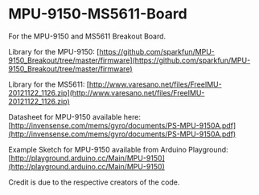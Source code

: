 MPU-9150-MS5611-Board
=====================
For the MPU-9150 and MS5611 Breakout Board.

Library for the MPU-9150: [https://github.com/sparkfun/MPU-9150_Breakout/tree/master/firmware](https://github.com/sparkfun/MPU-9150_Breakout/tree/master/firmware)

Library for the MS5611: [http://www.varesano.net/files/FreeIMU-20121122_1126.zip](http://www.varesano.net/files/FreeIMU-20121122_1126.zip)

Datasheet for MPU-9150 available here: [http://invensense.com/mems/gyro/documents/PS-MPU-9150A.pdf](http://invensense.com/mems/gyro/documents/PS-MPU-9150A.pdf)

Example Sketch for MPU-9150 available from Arduino Playground: [http://playground.arduino.cc/Main/MPU-9150](http://playground.arduino.cc/Main/MPU-9150)



Credit is due to the respective creators of the code.
